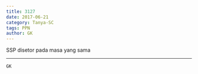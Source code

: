 ```yaml
---
title: 3127
date: 2017-06-21
category: Tanya-SC
tags: PPN
author: GK
---
```


SSP disetor pada masa yang sama

---



`GK`
